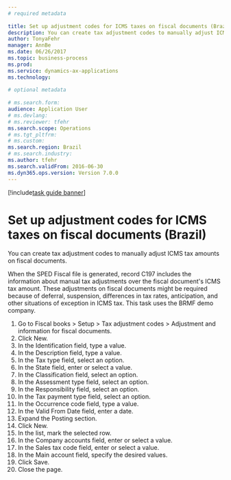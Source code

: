 ```yaml
--- 
# required metadata 
 
title: Set up adjustment codes for ICMS taxes on fiscal documents (Brazil)
description: You can create tax adjustment codes to manually adjust ICMS tax amounts on fiscal documents. 
author: TonyaFehr 
manager: AnnBe 
ms.date: 06/26/2017
ms.topic: business-process 
ms.prod:  
ms.service: dynamics-ax-applications 
ms.technology:  
 
# optional metadata 
 
# ms.search.form:   
audience: Application User 
# ms.devlang:  
# ms.reviewer: tfehr 
ms.search.scope: Operations 
# ms.tgt_pltfrm:  
# ms.custom:  
ms.search.region: Brazil
# ms.search.industry: 
ms.author: tfehr 
ms.search.validFrom: 2016-06-30 
ms.dyn365.ops.version: Version 7.0.0 
---
```


[!include[task guide banner](../../includes/task-guide-banner.md)]

# Set up adjustment codes for ICMS taxes on fiscal documents (Brazil)

You can create tax adjustment codes to manually adjust ICMS tax amounts on fiscal documents.
When the SPED Fiscal file is generated, record C197 includes the information about manual tax adjustments over the fiscal document's ICMS tax amount. These adjustments on fiscal documents might be required because of deferral, suspension, differences in tax rates, anticipation, and other situations of exception in ICMS tax. This task uses the BRMF demo company.

1. Go to Fiscal books > Setup > Tax adjustment codes > Adjustment and information for fiscal documents.
2. Click New.
3. In the Identification field, type a value.
4. In the Description field, type a value.
5. In the Tax type field, select an option.
6. In the State field, enter or select a value.
7. In the Classification field, select an option.
8. In the Assessment type field, select an option.
9. In the Responsibility field, select an option.
10. In the Tax payment type field, select an option.
11. In the Occurrence code field, type a value.
12. In the Valid From Date field, enter a date.
13. Expand the Posting section.
14. Click New.
15. In the list, mark the selected row.
16. In the Company accounts field, enter or select a value.
17. In the Sales tax code field, enter or select a value.
18. In the Main account field, specify the desired values.
19. Click Save.
20. Close the page.

